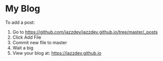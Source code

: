 
# My Blog

To add a post:

1. Go to https://github.com/jazzdev/jazzdev.github.io/tree/master/_posts
2. Click Add File
3. Commit new file to master
4. Wait a big
5. View your blog at: https://jazzdev.github.io
